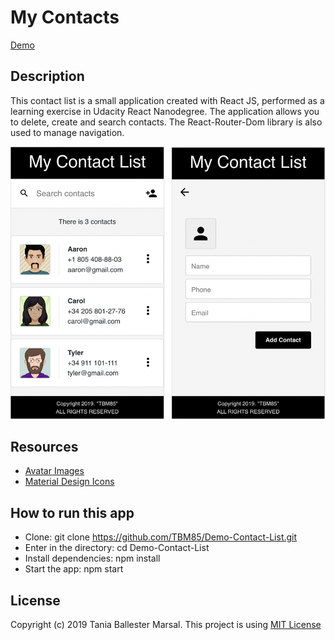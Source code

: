 # My Contacts
[Demo](https://tbm85.github.io/Demo-Contact-List/)

## Description
This contact list is a small application created with React JS, performed as a learning exercise in Udacity React Nanodegree. The application allows you to delete, create and search contacts. The React-Router-Dom library is also used to manage navigation.

![My Contacts](public/images/My_Contacts.png)

## Resources
* [Avatar Images](https://avatarmaker.com/)
* [Material Design Icons](https://material.io/resources/icons/)

## How to run this app
* Clone: git clone https://github.com/TBM85/Demo-Contact-List.git
* Enter in the directory: cd Demo-Contact-List
* Install dependencies: npm install
* Start the app: npm start

## License
Copyright (c) 2019 Tania Ballester Marsal. This project is using [MIT License](LICENSE.md)